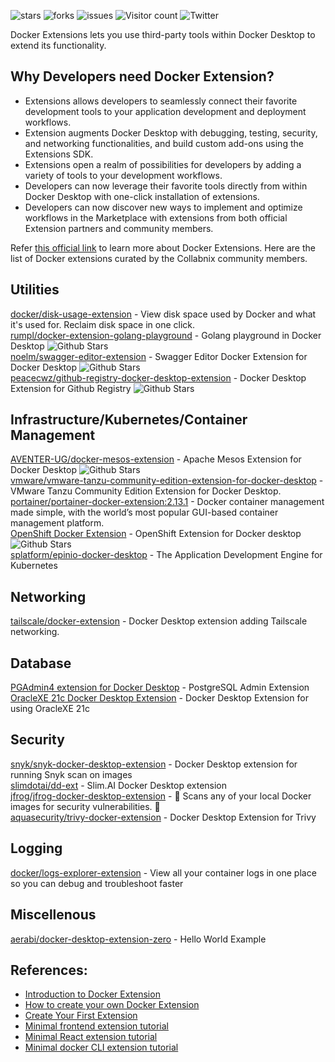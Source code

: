 ![stars](https://img.shields.io/github/stars/collabnix/docker-community-extensions)
![forks](https://img.shields.io/github/forks/collabnix/docker-community-extensions)
![issues](https://img.shields.io/github/issues/collabnix/docker-community-extensions)
![Visitor count](https://shields-io-visitor-counter.herokuapp.com/badge?page=collabnix.docker-community-extensions)
![Twitter](https://img.shields.io/twitter/follow/collabnix?style=social)



Docker Extensions lets you use third-party tools within Docker Desktop to extend its functionality. 


## Why Developers need Docker Extension?
- Extensions allows developers to seamlessly connect their favorite development tools to your application development and deployment workflows. 
- Extension augments Docker Desktop with debugging, testing, security, and networking functionalities, and build custom add-ons using the Extensions SDK.
- Extensions open a realm of possibilities for developers by adding a variety of tools to your development workflows. 
- Developers can now leverage their favorite tools directly from within Docker Desktop with one-click installation of extensions. 
- Developers can now discover new ways to implement and optimize workflows in the Marketplace with extensions from both official Extension partners and community members.

Refer [this official link](https://www.docker.com/products/extensions/) to learn more about Docker Extensions.
Here are the list of Docker extensions curated by the Collabnix community members.


## Utilities


[docker/disk-usage-extension](https://hub.docker.com/r/docker/disk-usage-extension) - View disk space used by Docker and what it's used for. Reclaim disk space in one click.  <br>
[rumpl/docker-extension-golang-playground](https://github.com/rumpl/docker-extension-golang-playground) - Golang playground in Docker Desktop ![Github Stars](https://img.shields.io/github/stars/rumpl/docker-extension-golang-playground) <br>
[noelm/swagger-editor-extension](https://github.com/n-murphy/swagger-editor-docker-extension) - Swagger Editor Docker Extension for Docker Desktop ![Github Stars](https://img.shields.io/github/stars/n-murphy/swagger-editor-docker-extension)<br>
[peacecwz/github-registry-docker-desktop-extension](peacecwz/github-registry-docker-desktop-extension) - Docker Desktop Extension for Github Registry ![Github Stars](https://img.shields.io/github/stars/peacecwz/github-registry-docker-desktop-extension)<br>


## Infrastructure/Kubernetes/Container Management

[AVENTER-UG/docker-mesos-extension](https://github.com/AVENTER-UG/docker-mesos-extension) - Apache Mesos Extension for Docker Desktop ![Github Stars](https://img.shields.io/github/stars/AVENTER-UG/docker-mesos-extension)<br>
[vmware/vmware-tanzu-community-edition-extension-for-docker-desktop](https://hub.docker.com/r/vmware/vmware-tanzu-community-edition-extension-for-docker-desktop) - VMware Tanzu Community Edition Extension for Docker Desktop.  <br>
[portainer/portainer-docker-extension:2.13.1](https://hub.docker.com/r/portainer/portainer-docker-extension) - Docker container management made simple, with the world’s most popular GUI-based container management platform. <br>
[OpenShift Docker Extension](https://github.com/redhat-developer/openshift-dd-ext) - OpenShift Extension for Docker desktop ![Github Stars](https://img.shields.io/github/stars/redhat-developer/openshift-dd-ext)<br>
[splatform/epinio-docker-desktop](https://hub.docker.com/r/splatform/epinio-docker-desktop) - The Application Development Engine for Kubernetes <br>

## Networking

[tailscale/docker-extension](https://hub.docker.com/r/tailscale/docker-extension) - Docker Desktop extension adding Tailscale networking.  <br>


## Database

[PGAdmin4 extension for Docker Desktop](https://hub.docker.com/r/mochoa/pgadmin4-docker-extension) - PostgreSQL Admin Extension  <br>
[OracleXE 21c Docker Desktop Extension](https://hub.docker.com/r/mochoa/oraclexe-docker-extension) - Docker Desktop Extension for using OracleXE 21c <br>


## Security

[snyk/snyk-docker-desktop-extension](https://hub.docker.com/r/snyk/snyk-docker-desktop-extension) - Docker Desktop extension for running Snyk scan on images <br>
[slimdotai/dd-ext](https://hub.docker.com/r/slimdotai/dd-ext) - Slim.AI Docker Desktop extension <br>
[jfrog/jfrog-docker-desktop-extension](https://hub.docker.com/r/jfrog/jfrog-docker-desktop-extension) - 🐸 Scans any of your local Docker images for security vulnerabilities. 🐋 <br>
[aquasecurity/trivy-docker-extension](https://github.com/aquasecurity/trivy-docker-extension) - Docker Desktop Extension for Trivy <br>


## Logging


[docker/logs-explorer-extension](https://hub.docker.com/r/docker/logs-explorer-extension) - View all your container logs in one place so you can debug and troubleshoot faster <br>

## Miscellenous

[aerabi/docker-desktop-extension-zero](https://github.com/aerabi/docker-desktop-extension-zero) - Hello World Example 


## References:

- [Introduction to Docker Extension](https://docs.docker.com/desktop/extensions/)
- [How to create your own Docker Extension](https://docs.docker.com/desktop/extensions-sdk/)
- [Create Your First Extension](https://docs.docker.com/desktop/extensions-sdk/tutorials/initialize/)
- [Minimal frontend extension tutorial](https://docs.docker.com/desktop/extensions-sdk/tutorials/minimal-frontend-extension/)
- [Minimal React extension tutorial](https://docs.docker.com/desktop/extensions-sdk/tutorials/react-extension/)
- [Minimal docker CLI extension tutorial](https://docs.docker.com/desktop/extensions-sdk/tutorials/minimal-frontend-using-docker-cli/)





